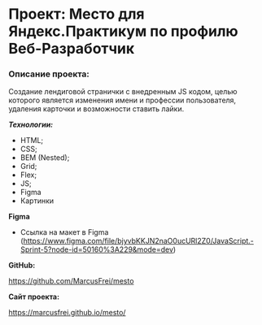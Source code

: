 # Проект: Место для Яндекс.Практикум по профилю Веб-Разработчик

### Описание проекта:
Создание лендиговой странички с внедренным JS кодом, целью которого является изменения имени и профессии пользователя, удаления карточки и возможности ставить лайки.

***Технологии:***

* HTML;
* CSS;
* BEM (Nested);
* Grid;
* Flex;
* JS;
* Figma
* Картинки

**Figma**

* Ссылка на макет в Figma (https://www.figma.com/file/bjyvbKKJN2naO0ucURl2Z0/JavaScript.-Sprint-5?node-id=50160%3A229&mode=dev)

**GitHub:**

https://github.com/MarcusFrei/mesto

**Сайт проекта:**

https://marcusfrei.github.io/mesto/

